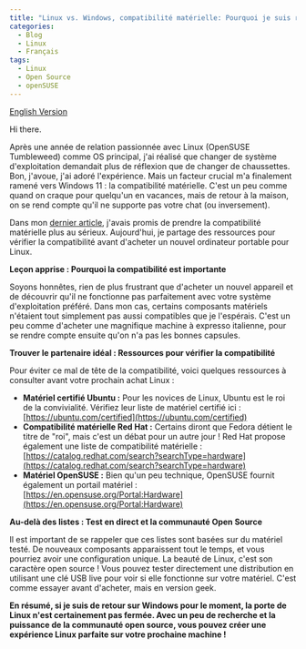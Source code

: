 ```yaml
---
title: "Linux vs. Windows, compatibilité matérielle: Pourquoi je suis retourné sur Windows (et comment l'éviter)"
categories:
  - Blog
  - Linux
  - Français
tags:
  - Linux
  - Open Source
  - openSUSE
---
```


[English Version](https://christian80gabi.github.io/blog/blog/linux/english/linux-vs-windows-the-compatibility-conundrum/)

Hi there.

Après une année de relation passionnée avec Linux (OpenSUSE Tumbleweed) comme OS principal, j'ai réalisé que changer de système d'exploitation demandait plus de réflexion que de changer de chaussettes. Bon, j'avoue, j'ai adoré l'expérience. Mais un facteur crucial m'a finalement ramené vers Windows 11 : la compatibilité matérielle. C'est un peu comme quand on craque pour quelqu'un en vacances, mais de retour à la maison, on se rend compte qu'il ne supporte pas votre chat (ou inversement). 

Dans mon [dernier article](https://christian80gabi.github.io/blog/blog/linux/english/my-year-with-linux/), j'avais promis de prendre la compatibilité matérielle plus au sérieux. Aujourd'hui, je partage des ressources pour vérifier la compatibilité avant d'acheter un nouvel ordinateur portable pour Linux.

**Leçon apprise : Pourquoi la compatibilité est importante**

Soyons honnêtes, rien de plus frustrant que d'acheter un nouvel appareil et de découvrir qu'il ne fonctionne pas parfaitement avec votre système d'exploitation préféré. Dans mon cas, certains composants matériels n'étaient tout simplement pas aussi compatibles que je l'espérais. C'est un peu comme d'acheter une magnifique machine à expresso italienne, pour se rendre compte ensuite qu'on n'a pas les bonnes capsules.

**Trouver le partenaire idéal : Ressources pour vérifier la compatibilité**

Pour éviter ce mal de tête de la compatibilité, voici quelques ressources à consulter avant votre prochain achat Linux :

* **Matériel certifié Ubuntu :** Pour les novices de Linux, Ubuntu est le roi de la convivialité. Vérifiez leur liste de matériel certifié ici : [https://ubuntu.com/certified](https://ubuntu.com/certified)
* **Compatibilité matérielle Red Hat :** Certains diront que Fedora détient le titre de "roi", mais c'est un débat pour un autre jour ! Red Hat propose également une liste de compatibilité matérielle : [https://catalog.redhat.com/search?searchType=hardware](https://catalog.redhat.com/search?searchType=hardware)
* **Matériel OpenSUSE :** Bien qu'un peu technique, OpenSUSE fournit également un portail matériel : [https://en.opensuse.org/Portal:Hardware](https://en.opensuse.org/Portal:Hardware)

**Au-delà des listes : Test en direct et la communauté Open Source**

Il est important de se rappeler que ces listes sont basées sur du matériel testé. De nouveaux composants apparaissent tout le temps, et vous pourriez avoir une configuration unique. La beauté de Linux, c'est son caractère open source ! Vous pouvez tester directement une distribution en utilisant une clé USB live pour voir si elle fonctionne sur votre matériel. C'est comme essayer avant d'acheter, mais en version geek.

**En résumé, si je suis de retour sur Windows pour le moment, la porte de Linux n'est certainement pas fermée. Avec un peu de recherche et la puissance de la communauté open source, vous pouvez créer une expérience Linux parfaite sur votre prochaine machine !**  
